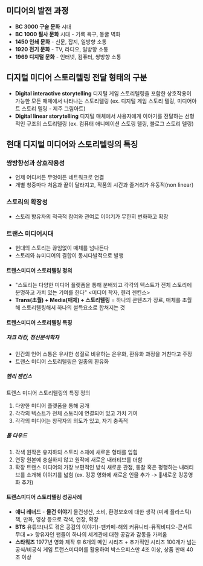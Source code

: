 ## 미디어의 발전 과정
- **BC 3000 구술 문화** 시대
- **BC 1000 필사 문화** 시대 - 기록 욕구, 동굴 벽화
- **1450 인쇄 문화** - 신문, 잡지, 일방향 소통
- **1920 전기 문화** - TV, 라디오, 일방향 소통
- **1969 디지털 문화** - 인터넷, 컴퓨터, 쌍방향 소통

## 디지털 미디어 스토리텔링 전달 형태의 구분
- **Digital interactive storytelling**
  디지털 게임 스토리텔링을 포함한 상호작용이 가능한 모든 매체에서 나타나는 스토리텔링
  (ex. 디지털 게임 스토리 텔링, 미디어아트 스토리 텔링 - 제주 그림아트)
- **Digital linear storytelling**
  디지털 매체에서 사용자에게 이야기를 전달하는 선형적인 구조의 스토리텔링
  (ex. 컴퓨터 애니메이션 스토링 텔링, 블로그 스토리 텔링)
## 현대 디지털 미디어와 스토리텔링의 특징
### 쌍방향성과 상호작용성
- 언제 어디서든 무엇이든 네트워크로 연결
- 개별 청중마다 처음과 끝이 달라지고, 작품의 시간과 줄거리가 유동적(non linear)
### 스토리의 확장성
- 스토리 향유자의 적극적 참여와 관여로 이야기가 무한히 변화하고 확장
### 트랜스 미디어시대
- 현대의 스토리는 끊임없이 매체를 넘나든다
- 스토리와 뉴미디어의 결합이 동시다발적으로 발행
#### 트랜스미디어 스토리텔링 정의
- "스토리는 다양한 미디어 플랫폼을 통해 분배되고 각각의 텍스트가 전체 스토리에 분명하고 가치 있는 기여를 한다" <미디어 학자, 헨리 젠킨스>
- **Trans(초월) + Media(매체) + 스토리텔링** = 하나의 콘텐츠가 장르, 매체를 초월해 스토리텔링해서 하나의 설득요소로 합쳐지는 것
#### 트랜스미디어 스토리텔링 특징
##### 자크 라캉, 정신분석학자
- 인간의 언어 소통은 유사한 성질로 비유하는 은유화, 환유화 과정을 거친다고 주장
- 트랜스 미디어 스토리텔링은 일종의 환유화
##### 헨리 젠킨스
트랜스 미디어 스토리텔링의 특징 정의
1. 다양한 미디어 플랫폼을 통해 공개
2. 각각의 텍스트가 전체 스토리에 연결되어 있고 가치 기여
3. 각각의 미디어는 창작자의 의도가 있고, 자기 충족적
##### 톰 다우드
1. 각색
   원작은 유지하되 스토리 소재에 새로운 형태를 입힘
2. 연장
   원본에 충실하지 않고 원작에 새로운 내러티브를 더함
3. 확장
   트랜스 미디어의 가장 보편적인 방식
   새로운 관점, 통찰 혹은 평행하는 내러티브를 소개해 이야기를 넓힘
   (ex. 킹콩 영화에 새로운 인물 추가 -> 새로운 킹콩영화 추가)
#### 트랜스미디어 스토리텔링 성공사례
- **애니 레너드** - **물건 이야기**
  물건생산, 소비, 환경보호에 대한 생각 (미세 플라스틱)
  책, 만화, 영상 등으로 각색, 연장, 확장
- **BTS** 
  유튜브(나도 겪은 공감의 이야기)-팬카페-해외 커뮤니티-뮤직비디오-콘서트 무대
  => 향유자인 팬들이 하나의 세계관에 대한 공감과 감동을 가져옴
- **스타워즈**
  1977년 영화 제작 후 6개의 메인 시리즈 + 추가적인 시리즈
  100개가 넘는 공식/비공식 게임
  트랜스미디어를 활용하여 박스오피스만 4조 이상, 상품 판매 40조 이상
